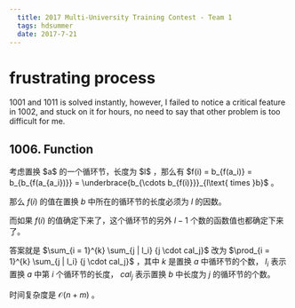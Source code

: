 ```yaml
---
  title: 2017 Multi-University Training Contest - Team 1
  tags: hdsummer
  date: 2017-7-21
---
```


# frustrating process
1001 and 1011 is solved instantly, however, I failed to notice a critical feature in 1002, and stuck on it for hours, no need to say that other problem is too difficult for me.
<h2>1006. Function</h2>
考虑置换 $a$ 的一个循环节，长度为 $l$ ，那么有 $f(i) = b_{f(a_i)} = b_{b_{f(a_{a_i})}} = \underbrace{b_{\cdots b_{f(i)}}}_{l\text{ times }b}$ 。

那么 $f(i)$ 的值在置换 $b$ 中所在的循环节的长度必须为 $l$ 的因数。

而如果 $f(i)$ 的值确定下来了，这个循环节的另外 $l - 1$ 个数的函数值也都确定下来了。

答案就是 $\sum_{i = 1}^{k} \sum_{j | l_i} {j \cdot cal_j}$ 改为 $\prod_{i = 1}^{k} \sum_{j | l_i} {j \cdot cal_j}$ ，其中 $k$ 是置换 $a$ 中循环节的个数， $l_i$ 表示置换 $a$ 中第 $i$ 个循环节的长度， $cal_j$ 表示置换 $b$ 中长度为 $j$ 的循环节的个数。

时间复杂度是 $\mathcal{O}(n + m)$ 。
